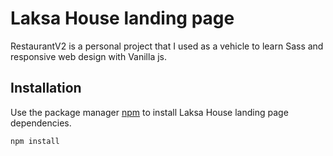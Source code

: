 # Laksa House landing page
RestaurantV2 is a personal project that I used as a vehicle to learn Sass and responsive web design with Vanilla js.

## Installation
Use the package manager [npm](https://docs.npmjs.com/cli/v6/commands/npm-install) to install Laksa House landing page dependencies.

```bash
npm install
```